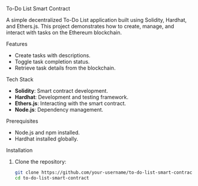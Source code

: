  To-Do List Smart Contract

A simple decentralized To-Do List application built using Solidity, Hardhat, and Ethers.js. This project demonstrates how to create, manage, and interact with tasks on the Ethereum blockchain.

 Features
- Create tasks with descriptions.
- Toggle task completion status.
- Retrieve task details from the blockchain.

 Tech Stack
- **Solidity**: Smart contract development.
- **Hardhat**: Development and testing framework.
- **Ethers.js**: Interacting with the smart contract.
- **Node.js**: Dependency management.

 Prerequisites
- Node.js and npm installed.
- Hardhat installed globally.

 Installation
1. Clone the repository:
   ```bash
   git clone https://github.com/your-username/to-do-list-smart-contract.git
   cd to-do-list-smart-contract
